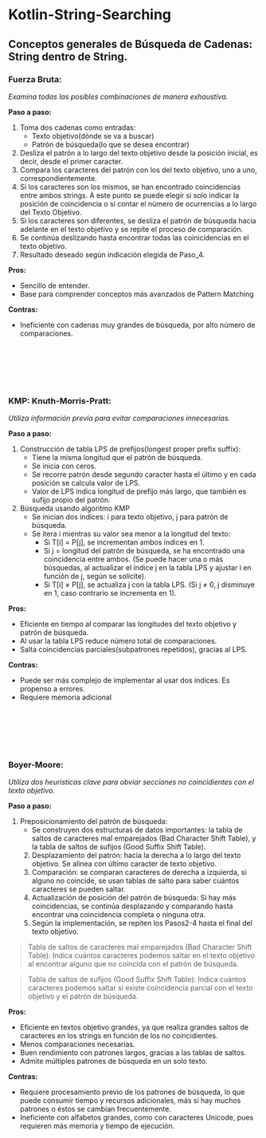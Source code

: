 # Kotlin-String-Searching

## Conceptos generales de Búsqueda de Cadenas: String dentro de String.

### Fuerza Bruta:
*Examina todas las posibles combinaciones de manera exhaustiva.*

**Paso a paso:**
1. Toma dos cadenas como entradas:
	- Texto objetivo(dónde se va a buscar)
	- Patrón de búsqueda(lo que se desea encontrar)
2. Desliza el patrón a lo largo del texto objetivo desde la posición inicial, es decir, desde el primer caracter.
3. Compara los caracteres del patrón con los del texto objetivo, uno a uno, correspondientemente.
4. Si los caracteres son los mismos, se han encontrado coincidencias entre ambos strings. A este punto se puede elegir si solo indicar la posición de coincidencia o si contar el número de ocurrencias a lo largo del Texto Objetivo.
5. Si los caracteres son diferentes, se desliza el patrón de búsqueda hacia adelante en el texto objetivo y se repite el proceso de comparación.
6. Se continúa deslizando hasta encontrar todas las coinicidencias en el texto objetivo.
7. Resultado deseado según indicación elegida de Paso_4.


**Pros:**
- Sencillo de entender.
- Base para comprender conceptos más avanzados de Pattern Matching
	
**Contras:**
- Ineficiente con cadenas muy grandes de búsqueda, por alto número de comparaciones.


### ㅤㅤ
### ㅤㅤ

### KMP: Knuth-Morris-Pratt:
*Utiliza información previa para evitar comparaciones innecesarias.*

**Paso a paso:**
1. Construcción de tabla LPS de prefijos(longest proper prefix suffix):
	- Tiene la misma longitud que el patrón de búsqueda.
	- Se inicia con ceros.
	- Se recorre patrón desde segundo caracter hasta el último y en cada posición se calcula valor de LPS.
	- Valor de LPS indica longitud de prefijo más largo, que también es sufijo propio del patrón.
2. Búsqueda usando algoritmo KMP
	- Se inician dos índices: i para texto objetivo, j para patrón de búsqueda.
	- Se itera i mientras su valor sea menor a la longitud del texto:
		- Si T[i] = P[j], se incrementan ambos índices en 1.
  		- Si j = longitud del patrón de búsqueda, se ha encontrado una coincidencia entre ambos. (Se puede hacer una o más búsquedas, al actualizar el índice j en la tabla LPS y ajustar i en función de j, según se solicite).
		- Si T[i] ≠ P[j], se actualiza j con la tabla LPS. (Si j ≠ 0, j disminuye en 1, caso contrario se incrementa en 1).


**Pros:**
- Eficiente en tiempo al comparar las longitudes del texto objetivo y patrón de búsqueda.
- Al usar la tabla LPS reduce número total de comparaciones.
- Salta coincidencias parciales(subpatrones repetidos), gracias al LPS.

**Contras:**
- Puede ser más complejo de implementar al usar dos índices. Es propenso a errores.
- Requiere memoria adicional 


### ㅤㅤ
### ㅤㅤ

### Boyer-Moore:
*Utiliza dos heurísticas clave para obviar secciones no coincidientes con el texto objetivo.*

__Paso a paso:__
1. Preposicionamiento del patrón de búsqueda:
	- Se construyen dos estructuras de datos importantes: la tabla de saltos de caracteres mal emparejados (Bad Character Shift Table), y la tabla de saltos de sufijos (Good Suffix Shift Table).
   2. Desplazamiento del patrón: hacia la derecha a lo largo del texto objetivo. Se alinea con último caracter de texto objetivo.
   3. Comparación: se comparan caracteres de derecha a izquierda, si alguno no coincide, se usan tablas de salto para saber cuántos caracteres se pueden saltar.
   4. Actualización de posición del patrón de búsqueda: Si hay más coincidencias, se continúa desplazando y comparando hasta encontrar una coincidencia completa o ninguna otra.
   5. Según la implementación, se repiten los Pasos2-4 hasta el final del texto objetivo.

> Tabla de saltos de caracteres mal emparejados (Bad Character Shift Table): Indica cuántos caracteres podemos saltar en el texto objetivo al encontrar alguno que no coincida con el patrón de búsqueda.

> Tabla de saltos de sufijos (Good Suffix Shift Table): Indica cuántos caracteres podemos saltar si existe coincidencia parcial con el texto objetivo y el patrón de búsqueda.


**Pros:**
- Eficiente en textos objetivo grandes, ya que realiza grandes saltos de caracteres en los strings en función de los no coincidientes.
- Menos comparaciones necesarias.
- Buen rendimiento con patrones largos, gracias a las tablas de saltos.
- Admite múltiples patrones de búsqueda en un solo texto.

**Contras:**
- Requiere procesamiento previo de los patrones de búsqueda, lo que puede consumir tiempo y recursos adicionales, más si hay muchos patrones o éstos se cambian frecuentemente.
- Ineficiente con alfabetos grandes, como con caracteres Unicode, pues requieren más memoria y tiempo de ejecución.
